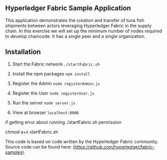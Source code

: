 ## Hyperledger Fabric Sample Application

This application demonstrates the creation and transfer of tuna fish shipments between actors leveraging Hyperledger Fabric in the supply chain. In this exercise we will set up the minimum number of nodes required to develop chaincode. It has a single peer and a single organization.

## Installation

1. Start the Fabric network ``./startFabric.sh``

2. Install the npm packages ``npm install``

3. Register the Admin ``node registerAdmin.js``

4. Register the User ``node registerUser.js``

5. Run the server ``node server.js``

6. View at browser ``localhost:8000``

if getting error about running ./startFabric.sh permission 

chmod a+x startFabric.sh

This code is based on code written by the Hyperledger Fabric community. Source code can be found here: (https://github.com/hyperledger/fabric-samples). 
